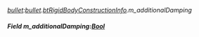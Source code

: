 _[bullet](../../modules/bullet/bullet-module.md):[bullet](../../modules/bullet/bullet-module.md).[btRigidBodyConstructionInfo](../../modules/bullet/bullet-btrigidbodyconstructioninfo.md).m\_additionalDamping_
##### Field m\_additionalDamping:[Bool](../../modules/wonkey/wonkey-types-bool.md)

